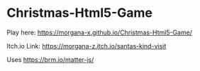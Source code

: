 # Christmas-Html5-Game

Play here: https://morgana-x.github.io/Christmas-Html5-Game/

Itch.io Link: https://morgana-z.itch.io/santas-kind-visit

Uses https://brm.io/matter-js/
